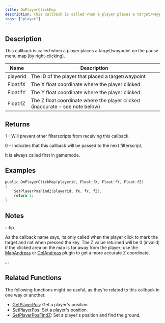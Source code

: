 ```yaml
---
title: OnPlayerClickMap
description: This callback is called when a player places a target/waypoint on the pause menu map (by right-clicking).
tags: ["player"]
---
```


## Description

This callback is called when a player places a target/waypoint on the pause menu map (by right-clicking).

| Name     | Description                                                                   |
| -------- | ----------------------------------------------------------------------------- |
| playerid | The ID of the player that placed a target/waypoint                            |
| Float:fX | The X float coordinate where the player clicked                               |
| Float:fY | The Y float coordinate where the player clicked                               |
| Float:fZ | The Z float coordinate where the player clicked (inaccurate - see note below) |

## Returns

1 - Will prevent other filterscripts from receiving this callback.

0 - Indicates that this callback will be passed to the next filterscript.

It is always called first in gamemode.

## Examples

```c
public OnPlayerClickMap(playerid, Float:fX, Float:fY, Float:fZ)
{
    SetPlayerPosFindZ(playerid, fX, fY, fZ);
    return 1;
}
```

## Notes

:::tip

As the callback name says, its only called when the player click to mark the target and not when pressed the key. The Z value returned will be 0 (invalid) if the clicked area on the map is far away from the player; use the [MapAndreas](https://github.com/philip1337/samp-plugin-mapandreas) or [ColAndreas](https://github.com/Pottus/ColAndreas) plugin to get a more accurate Z coordinate.

:::

## Related Functions

The following functions might be useful, as they're related to this callback in one way or another.

- [GetPlayerPos](../functions/GetPlayerPos): Get a player's position.
- [SetPlayerPos](../functions/SetPlayerPos): Set a player's position.
- [SetPlayerPosFindZ](../functions/SetPlayerPosFindZ): Set a player's position and find the ground.

